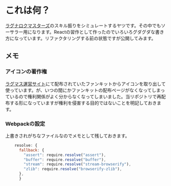 # これは何？
[ラグナロクマスターズ](https://ragnarokm.gungho.jp/)のスキル振りをシミュレートするヤツです。その中でもソーサラー用になります。Reactの習作として作ったのでいろいろグダグダな書き方になっています。リファクタリングする前の状態ですが公開してみます。

## メモ
### アイコンの著作権
[ラグマス運営サイト](https://ragnarokm.gungho.jp/member/)にて配布されていたファンキットからアイコンを取り出して使っています。が、いつの間にかファンキットの配布ページがなくなってしまっているので権利関係がよく分からなくなってしまいました。当リポジトリで再配布する形になっていますが権利を侵害する目的ではないことを明記しておきます。

### Webpackの設定
上書きされがちなファイルなのでメモとして残しておきます。

```JavaScript:/node_modules/react-scripts/config/webpack.config.js
    resolve: {
      fallback: {
        "assert": require.resolve("assert"),
        "buffer": require.resolve("buffer"),
        "stream": require.resolve("stream-browserify"),
        "zlib": require.resolve("browserify-zlib"),
      },
	  }

```
